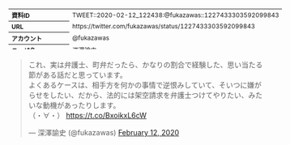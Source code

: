 <table style="font-size: 9pt; width: 610px; margin-bottom: 20px; height: 80px;">
<tbody>
    <tr>
        <th align=left>資料ID</th>
        <td align=left>TWEET::2020-02-12_122438:@fukazawas::1227433303592099843</td>
    </tr>
    <tr>
        <th align=left>URL</th>
        <td align=left>https://twitter.com/fukazawas/status/1227433303592099843</td>
    </tr>
    <tr>
        <th align=left>アカウント</th>
        <td align=left>@fukazawas</td>
    </tr>
    <tr>
        <th align=left>ユーザ名</th>
        <td align=left>深澤諭史</td>
    </tr>
    <tr>
        <th align=left>ツイートの記録日時</th>
        <td align=left>created_at 2022-08-24_1055</td>
    </tr>
</tbody>
</table>
<blockquote class="twitter-tweet" data-width="450"  data-lang="ja"><p lang="ja" dir="ltr">これ、実は弁護士、町弁だったら、かなりの割合で経験した、思い当たる節がある話だと思っています。<br>よくあるケースは、相手方を何かの事情で逆恨みしていて、そいつに嫌がらせをしたい、だから、法的には架空請求を弁護士つけてやりたい、みたいな動機があったりします。<br>（・∀・） <a href="https://t.co/BxoikxL6cW">https://t.co/BxoikxL6cW</a></p>&mdash; 深澤諭史 (@fukazawas) <a href="https://twitter.com/fukazawas/status/1227433303592099843?ref_src=twsrc%5Etfw">February 12, 2020</a></blockquote>
<script async src="https://platform.twitter.com/widgets.js" charset="utf-8"></script>


